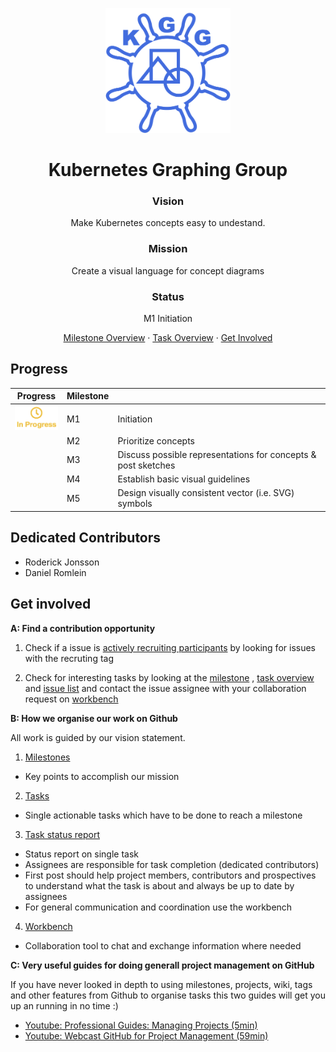 <p align="center">
    <img src="project-logo.png" alt="" width=200 height=200>
</p>

  <h1 align="center">Kubernetes Graphing Group</h1>

  <p align="center">
  <h3 align="center">Vision</h3>
  <p align="center">Make Kubernetes concepts easy to undestand.</p>
  <h3 align="center">Mission</h3>
  <p align="center">Create a visual language for concept diagrams</p>
  <h3 align="center">Status</h3>
  <p align="center">M1 Initiation</p>

  <p align="center">
    <a href="https://github.com/Roderick-Jonsson/k8s-diagrams/milestones?direction=asc&sort=title&state=open">Milestone Overview</a>
    ·
    <a href="https://github.com/Roderick-Jonsson/k8s-diagrams/projects/1">Task Overview</a>
    ·
    <a href="#get-involved">Get Involved</a>
  </p>
</p>

<h2>Progress</h2>

| Progress                              | Milestone |                                                              |
| ------------------------------------- | --------- | ------------------------------------------------------------ |
| <img src="in-progress.png" width=72>  | M1        | Initiation                                                   |
|                                       | M2        | Prioritize concepts                                          |
|                                       | M3        | Discuss possible representations for concepts & post sketches |
|                                       | M4        | Establish basic visual guidelines                            |
|                                       | M5        | Design visually consistent vector (i.e. SVG) symbols         |

<h2>Dedicated Contributors</h2>

- Roderick Jonsson
- Daniel Romlein

<h2>Get involved</h2>

**A: Find a contribution opportunity**
1. Check if a issue is [actively recruiting participants][issue recruiting] by looking for issues with the recruting tag

2. Check for interesting tasks by looking at the [milestone][milestone] , [task overview][task overview] and [issue list][issue list] and contact the issue assignee with your collaboration request on [workbench][workbench]

**B: How we organise our work on Github**

All work is guided by our vision statement.

1. [Milestones][milestone]
  - Key points to accomplish our mission
2. [Tasks][task overview]
  - Single actionable tasks which have to be done to reach a milestone
3. [Task status report][milestone issues]
  - Status report on single task
  - Assignees are responsible for task completion (dedicated contributors)
  - First post should help project members, contributors and prospectives to understand what the task is about and always be up to date by assignees
  - For general communication and coordination use the workbench
4. [Workbench][workbench]
  - Collaboration tool to chat and exchange information where needed

**C: Very useful guides for doing generall project management on GitHub**

If you have never looked in depth to using milestones, projects, wiki, tags and other features from Github to organise tasks this two guides will get you up an running in no time :)
- [Youtube: Professional Guides: Managing Projects (5min)][YT github pm short]
- [Youtube: Webcast GitHub for Project Management (59min)][YT github pm long]

[prospects file]: https://github.com/Roderick-Jonsson/k8s-diagrams/blob/master/workspace/prospects.md
[milestone]: https://github.com/Roderick-Jonsson/k8s-diagrams/milestones?direction=asc&sort=title&state=open
[task overview]: https://github.com/Roderick-Jonsson/k8s-diagrams/projects/1
[issue list]: https://github.com/Roderick-Jonsson/k8s-diagrams/issues
[issue recruiting]: https://github.com/Roderick-Jonsson/k8s-diagrams/issues?q=is%3Aissue+is%3Aopen+label%3Arecruiting
[YT github pm short]: https://www.youtube.com/watch?v=nI5VdsVl0FM
[YT github pm long]: https://www.youtube.com/watch?v=6fByt0o4UYs&t=3160s
[milestone issues]: https://github.com/Roderick-Jonsson/k8s-diagrams/issues?utf8=✓&q=is%3Aissue+is%3Aopen+milestone%3A*+
[workbench]: https://slack.com
